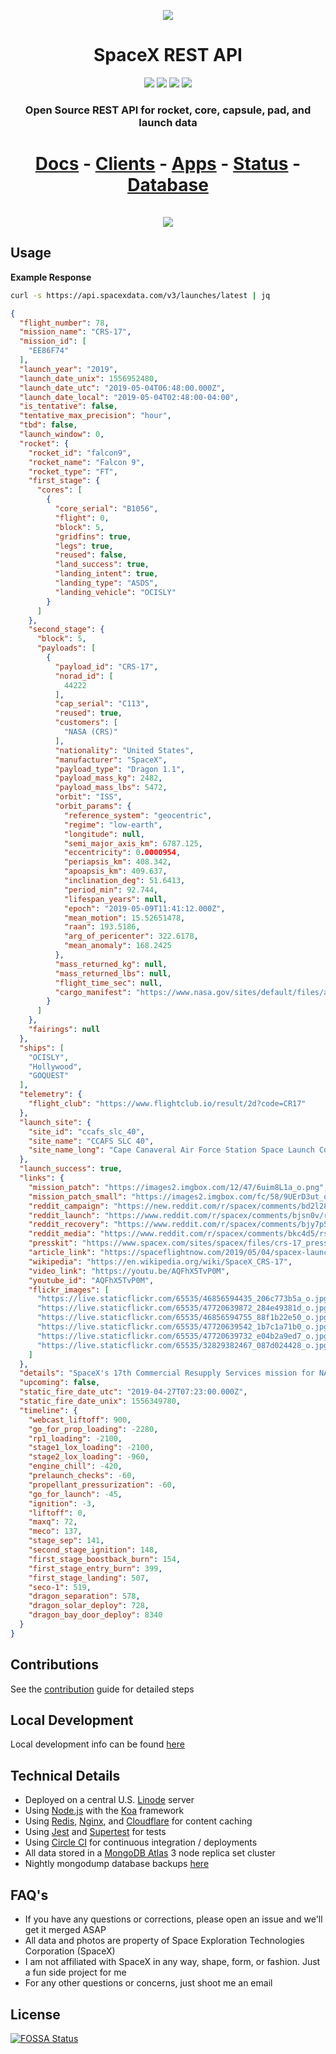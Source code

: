 <p align="center"><img src="https://live.staticflickr.com/65535/32829382467_cc06cec3f0_k.jpg"></p>

<h1 align="center">SpaceX REST API</h1>

<p align="center">
<a href="https://circleci.com/gh/r-spacex/SpaceX-API"><img src="https://img.shields.io/circleci/project/github/r-spacex/SpaceX-API/master.svg?style=flat-square"></a>
<a href="https://hub.docker.com/r/jakewmeyer/spacex-api/"><img src="https://img.shields.io/docker/build/jakewmeyer/spacex-api.svg?longCache=true&style=flat-square"></a>
<a href="https://github.com/r-spacex/SpaceX-API/releases"><img src="https://img.shields.io/github/release/r-spacex/SpaceX-API.svg?longCache=true&style=flat-square"></a>
<a href="https://en.wikipedia.org/wiki/Representational_state_transfer"><img src="https://img.shields.io/badge/interface-REST-brightgreen.svg?longCache=true&style=flat-square"></a>
</p>

<h3 align="center">Open Source REST API for rocket, core, capsule, pad, and launch data</h3>

<h1 align="center">
<a href="https://docs.spacexdata.com">Docs</a> - <a href="https://github.com/r-spacex/SpaceX-API/blob/master/docs/clients.md">Clients</a> - <a href="https://github.com/r-spacex/SpaceX-API/blob/master/docs/apps.md">Apps</a> - <a href="https://status.spacexdata.com">Status</a> - <a href="https://backups.jakemeyer.ml">Database</a>
<br/>
<br/>
<a href="https://app.getpostman.com/run-collection/3aeac01a548a87943749"><img src="https://run.pstmn.io/button.svg"></a>
</h1>

## Usage

**Example Response**

```bash
curl -s https://api.spacexdata.com/v3/launches/latest | jq
```

```json
{
  "flight_number": 78,
  "mission_name": "CRS-17",
  "mission_id": [
    "EE86F74"
  ],
  "launch_year": "2019",
  "launch_date_unix": 1556952480,
  "launch_date_utc": "2019-05-04T06:48:00.000Z",
  "launch_date_local": "2019-05-04T02:48:00-04:00",
  "is_tentative": false,
  "tentative_max_precision": "hour",
  "tbd": false,
  "launch_window": 0,
  "rocket": {
    "rocket_id": "falcon9",
    "rocket_name": "Falcon 9",
    "rocket_type": "FT",
    "first_stage": {
      "cores": [
        {
          "core_serial": "B1056",
          "flight": 0,
          "block": 5,
          "gridfins": true,
          "legs": true,
          "reused": false,
          "land_success": true,
          "landing_intent": true,
          "landing_type": "ASDS",
          "landing_vehicle": "OCISLY"
        }
      ]
    },
    "second_stage": {
      "block": 5,
      "payloads": [
        {
          "payload_id": "CRS-17",
          "norad_id": [
            44222
          ],
          "cap_serial": "C113",
          "reused": true,
          "customers": [
            "NASA (CRS)"
          ],
          "nationality": "United States",
          "manufacturer": "SpaceX",
          "payload_type": "Dragon 1.1",
          "payload_mass_kg": 2482,
          "payload_mass_lbs": 5472,
          "orbit": "ISS",
          "orbit_params": {
            "reference_system": "geocentric",
            "regime": "low-earth",
            "longitude": null,
            "semi_major_axis_km": 6787.125,
            "eccentricity": 0.0000954,
            "periapsis_km": 408.342,
            "apoapsis_km": 409.637,
            "inclination_deg": 51.6413,
            "period_min": 92.744,
            "lifespan_years": null,
            "epoch": "2019-05-09T11:41:12.000Z",
            "mean_motion": 15.52651478,
            "raan": 193.5186,
            "arg_of_pericenter": 322.6178,
            "mean_anomaly": 168.2425
          },
          "mass_returned_kg": null,
          "mass_returned_lbs": null,
          "flight_time_sec": null,
          "cargo_manifest": "https://www.nasa.gov/sites/default/files/atoms/files/spacex_crs-17_mission_overview.pdf"
        }
      ]
    },
    "fairings": null
  },
  "ships": [
    "OCISLY",
    "Hollywood",
    "GOQUEST"
  ],
  "telemetry": {
    "flight_club": "https://www.flightclub.io/result/2d?code=CR17"
  },
  "launch_site": {
    "site_id": "ccafs_slc_40",
    "site_name": "CCAFS SLC 40",
    "site_name_long": "Cape Canaveral Air Force Station Space Launch Complex 40"
  },
  "launch_success": true,
  "links": {
    "mission_patch": "https://images2.imgbox.com/12/47/6uim8L1a_o.png",
    "mission_patch_small": "https://images2.imgbox.com/fc/58/9UErD3ut_o.png",
    "reddit_campaign": "https://new.reddit.com/r/spacex/comments/bd2l28/crs17_launch_campaign_thread/",
    "reddit_launch": "https://www.reddit.com/r/spacex/comments/bjsn0v/rspacex_crs17_official_launch_discussion_updates",
    "reddit_recovery": "https://www.reddit.com/r/spacex/comments/bjy7p5/rspacex_crs17_recovery_discussion_updates_thread",
    "reddit_media": "https://www.reddit.com/r/spacex/comments/bkc4d5/rspacex_crs17_media_thread_videos_images_gifs",
    "presskit": "https://www.spacex.com/sites/spacex/files/crs-17_press_kit.pdf",
    "article_link": "https://spaceflightnow.com/2019/05/04/spacex-launches-space-station-resupply-mission-lands-rocket-on-drone-ship/",
    "wikipedia": "https://en.wikipedia.org/wiki/SpaceX_CRS-17",
    "video_link": "https://youtu.be/AQFhX5TvP0M",
    "youtube_id": "AQFhX5TvP0M",
    "flickr_images": [
      "https://live.staticflickr.com/65535/46856594435_206c773b5a_o.jpg",
      "https://live.staticflickr.com/65535/47720639872_284e49381d_o.jpg",
      "https://live.staticflickr.com/65535/46856594755_88f1b22e50_o.jpg",
      "https://live.staticflickr.com/65535/47720639542_1b7c1a71b0_o.jpg",
      "https://live.staticflickr.com/65535/47720639732_e04b2a9ed7_o.jpg",
      "https://live.staticflickr.com/65535/32829382467_087d024428_o.jpg"
    ]
  },
  "details": "SpaceX's 17th Commercial Resupply Services mission for NASA out of a total of 20 contracted flights, this mission brings essential supplies to the International Space Station using SpaceX's reusable Dragon 1 spacecraft. The external payloads for this mission include Orbital Carbon Observatory 3 and Space Test Program-Houston 6. The Falcon 9 launches from SLC-40 at Cape Canaveral AFS. The booster was expected to land at LZ-1, however, due to the ongoing investigation and clean-up following the Crew Dragon testing incident, it is likely to land on OCISLY instead.\n    ",
  "upcoming": false,
  "static_fire_date_utc": "2019-04-27T07:23:00.000Z",
  "static_fire_date_unix": 1556349780,
  "timeline": {
    "webcast_liftoff": 900,
    "go_for_prop_loading": -2280,
    "rp1_loading": -2100,
    "stage1_lox_loading": -2100,
    "stage2_lox_loading": -960,
    "engine_chill": -420,
    "prelaunch_checks": -60,
    "propellant_pressurization": -60,
    "go_for_launch": -45,
    "ignition": -3,
    "liftoff": 0,
    "maxq": 72,
    "meco": 137,
    "stage_sep": 141,
    "second_stage_ignition": 148,
    "first_stage_boostback_burn": 154,
    "first_stage_entry_burn": 399,
    "first_stage_landing": 507,
    "seco-1": 519,
    "dragon_separation": 578,
    "dragon_solar_deploy": 728,
    "dragon_bay_door_deploy": 8340
  }
}
```

## Contributions
See the [contribution](https://github.com/r-spacex/SpaceX-API/blob/master/CONTRIBUTING.md) guide for detailed steps

## Local Development
Local development info can be found [here](https://github.com/r-spacex/SpaceX-API/blob/master/docs/development.md)

## Technical Details
* Deployed on a central U.S. [Linode](https://www.linode.com/) server
* Using [Node.js](https://nodejs.org/en/) with the [Koa](http://koajs.com/) framework
* Using [Redis](https://redis.io/), [Nginx](https://www.nginx.com/), and [Cloudflare](https://www.cloudflare.com/) for content caching
* Using [Jest](https://facebook.github.io/jest/) and [Supertest](https://github.com/visionmedia/supertest) for tests
* Using [Circle CI](https://circleci.com/) for continuous integration / deployments
* All data stored in a [MongoDB Atlas](https://www.mongodb.com/cloud/atlas) 3 node replica set cluster
* Nightly mongodump database backups [here](https://backups.jakemeyer.ml)

## FAQ's
* If you have any questions or corrections, please open an issue and we'll get it merged ASAP
* All data and photos are property of Space Exploration Technologies Corporation (SpaceX)
* I am not affiliated with SpaceX in any way, shape, form, or fashion. Just a fun side project for me
* For any other questions or concerns, just shoot me an email

## License
[![FOSSA Status](https://app.fossa.io/api/projects/git%2Bgithub.com%2Fr-spacex%2FSpaceX-API.svg?type=large)](https://app.fossa.io/projects/git%2Bgithub.com%2Fr-spacex%2FSpaceX-API?ref=badge_large)
